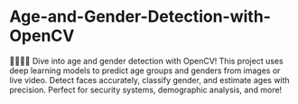 # Age-and-Gender-Detection-with-OpenCV
👨‍🦳👩‍🦱 Dive into age and gender detection with OpenCV! This project uses deep learning models to predict age groups and genders from images or live video. Detect faces accurately, classify gender, and estimate ages with precision. Perfect for security systems, demographic analysis, and more!
